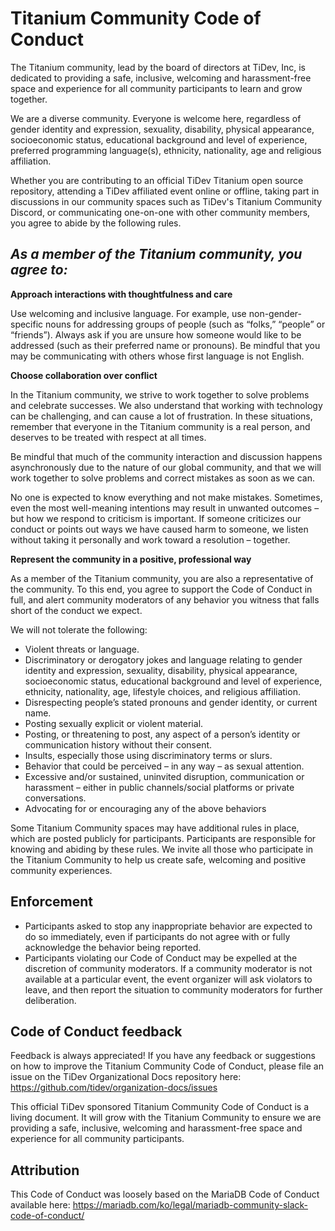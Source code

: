 # Titanium Community Code of Conduct

The Titanium community, lead by the board of directors at TiDev, Inc, is dedicated to providing a safe, inclusive, welcoming and harassment-free space and experience for all community participants to learn and grow together.

We are a diverse community. Everyone is welcome here, regardless of gender identity and expression, sexuality, disability, physical appearance, socioeconomic status, educational background and level of experience, preferred programming language(s), ethnicity, nationality, age and religious affiliation.

Whether you are contributing to an official TiDev Titanium open source repository, attending a TiDev affiliated event online or offline, taking part in discussions in our community spaces such as TiDev's Titanium Community Discord, or communicating one-on-one with other community members, you agree to abide by the following rules.

## *As a member of the Titanium community, you agree to:*

**Approach interactions with thoughtfulness and care**

Use welcoming and inclusive language. For example, use non-gender-specific nouns for addressing groups of people (such as “folks,” “people” or “friends”). Always ask if you are unsure how someone would like to be addressed (such as their preferred name or pronouns). Be mindful that you may be communicating with others whose first language is not English.

**Choose collaboration over conflict**

In the Titanium community, we strive to work together to solve problems and celebrate successes. We also understand that working with technology can be challenging, and can cause a lot of frustration. In these situations, remember that everyone in the Titanium community is a real person, and deserves to be treated with respect at all times.

Be mindful that much of the community interaction and discussion happens asynchronously due to the nature of our global community, and that we will work together to solve problems and correct mistakes as soon as we can.

No one is expected to know everything and not make mistakes. Sometimes, even the most well-meaning intentions may result in unwanted outcomes – but how we respond to criticism is important. If someone criticizes our conduct or points out ways we have caused harm to someone, we listen without taking it personally and work toward a resolution – together.

**Represent the community in a positive, professional way**

As a member of the Titanium community, you are also a representative of the community. To this end, you agree to support the Code of Conduct in full, and alert community moderators of any behavior you witness that falls short of the conduct we expect.
 
We will not tolerate the following:

 - Violent threats or language.
 - Discriminatory or derogatory jokes and language relating to gender identity and expression, sexuality, disability, physical appearance, socioeconomic status, educational background and level of experience, ethnicity, nationality, age, lifestyle choices, and religious affiliation.
 - Disrespecting people’s stated pronouns and gender identity, or current name.
 - Posting sexually explicit or violent material.
 - Posting, or threatening to post, any aspect of a person’s identity or communication history without their consent.
 - Insults, especially those using discriminatory terms or slurs.
 - Behavior that could be perceived – in any way – as sexual attention.
 - Excessive and/or sustained, uninvited disruption, communication or harassment – either in public channels/social platforms or private conversations.
 - Advocating for or encouraging any of the above behaviors

Some Titanium Community spaces may have additional rules in place, which are posted publicly for participants. Participants are responsible for knowing and abiding by these rules. We invite all those who participate in the Titanium Community to help us create safe, welcoming and positive community experiences.

## Enforcement

 - Participants asked to stop any inappropriate behavior are expected to do so immediately, even if participants do not agree with or fully acknowledge the behavior being reported.
 - Participants violating our Code of Conduct may be expelled at the discretion of community moderators. If a community moderator is not available at a particular event, the event organizer will ask violators to leave, and then report the situation to community moderators for further deliberation.

## Code of Conduct feedback

Feedback is always appreciated! If you have any feedback or suggestions on how to improve the Titanium Community Code of Conduct, please file an issue on the TiDev Organizational Docs repository here: https://github.com/tidev/organization-docs/issues

This official TiDev sponsored Titanium Community Code of Conduct is a living document. It will grow with the Titanium Community to ensure we are providing a safe, inclusive, welcoming and harassment-free space and experience for all community participants.

## Attribution
This Code of Conduct was loosely based on the MariaDB Code of Conduct available here:
https://mariadb.com/ko/legal/mariadb-community-slack-code-of-conduct/
